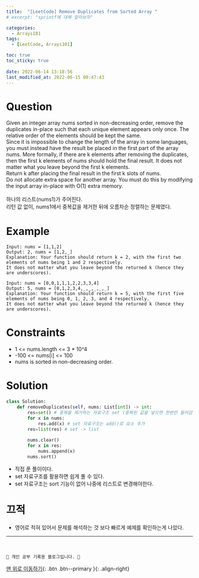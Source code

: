 ```yaml
---
title:  "[LeetCode] Remove Duplicates from Sorted Array "
# excerpt: "sprintf에 대해 알아보자"

categories:
  - Arrays101
tags:
  - [LeetCode, Arrays101]

toc: true
toc_sticky: true
 
date: 2022-06-14 13:18:56
last_modified_at: 2022-06-15 00:47:43
---
```


# Question
Given an integer array nums sorted in non-decreasing order, remove the duplicates in-place such that each unique element appears only once. The relative order of the elements should be kept the same.<br>
Since it is impossible to change the length of the array in some languages, you must instead have the result be placed in the first part of the array nums. More formally, if there are k elements after removing the duplicates, then the first k elements of nums should hold the final result. It does not matter what you leave beyond the first k elements.<br>
Return k after placing the final result in the first k slots of nums.<br>
Do not allocate extra space for another array. You must do this by modifying the input array in-place with O(1) extra memory.
<br><br>
하나의 리스트(nums1)가 주어진다.<br>
리턴 값 없이, nums1에서 중복값을 제거한 뒤에 오름차순 정렬하는 문제였다.

# Example
```
Input: nums = [1,1,2]
Output: 2, nums = [1,2,_]
Explanation: Your function should return k = 2, with the first two elements of nums being 1 and 2 respectively.
It does not matter what you leave beyond the returned k (hence they are underscores).
```
```
Input: nums = [0,0,1,1,1,2,2,3,3,4]
Output: 5, nums = [0,1,2,3,4,_,_,_,_,_]
Explanation: Your function should return k = 5, with the first five elements of nums being 0, 1, 2, 3, and 4 respectively.
It does not matter what you leave beyond the returned k (hence they are underscores).
```


# Constraints
- 1 <= nums.length <= 3 * 10^4
- -100 <= nums[i] <= 100
- nums is sorted in non-decreasing order.

# Solution
```py   
class Solution:
    def removeDuplicates(self, nums: List[int]) -> int:
        res=set() # 중복을 제거하는 자료구조 set (중복된 값을 넣으면 한번만 들어감)
        for x in nums:
            res.add(x) # set 자료구조는 add()로 요소 추가
        res=list(res) # set -> list
        
        nums.clear()
        for x in res:
            nums.append(x)
        nums.sort()
```
- 직접 푼 풀이이다.
- set 자료구조를 활용하면 쉽게 풀 수 있다.
- set 자료구조는 sort 기능이 없어 나중에 리스트로 변경해야한다.

# 끄적
- 영어로 적혀 있어서 문제를 해석하는 것 보다 빠르게 예제를 확인하는게 나았다.

***
<br>

    💛 개인 공부 기록용 블로그입니다. 👻

[맨 위로 이동하기](#){: .btn .btn--primary }{: .align-right}